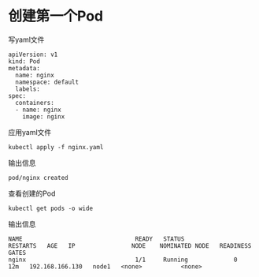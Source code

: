 # 创建第一个Pod

写yaml文件

```
apiVersion: v1
kind: Pod
metadata:
  name: nginx
  namespace: default
  labels:
spec:
  containers:
  - name: nginx
    image: nginx
```

应用yaml文件

```
kubectl apply -f nginx.yaml
```

输出信息

```
pod/nginx created
```

查看创建的Pod

```
kubectl get pods -o wide
```

输出信息

```
NAME                                READY   STATUS              RESTARTS   AGE   IP                NODE    NOMINATED NODE   READINESS GATES
nginx                               1/1     Running             0          12m   192.168.166.130   node1   <none>           <none>
```



